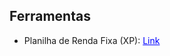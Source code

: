 ## Ferramentas

* Planilha de Renda Fixa (XP): <a href="https://planilharf.streamlit.app/" style="color: blue;">Link</a>